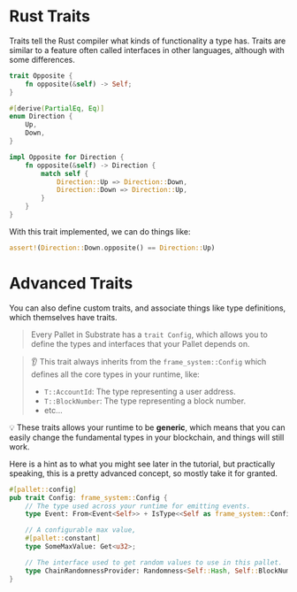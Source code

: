 # Rust Traits

Traits tell the Rust compiler what kinds of functionality a type has.
Traits are similar to a feature often called interfaces in other languages, although with some differences.

```rust
trait Opposite {
	fn opposite(&self) -> Self;
}

#[derive(PartialEq, Eq)]
enum Direction {
	Up,
	Down,
}

impl Opposite for Direction {
    fn opposite(&self) -> Direction {
        match self {
            Direction::Up => Direction::Down,
            Direction::Down => Direction::Up,
        }
    }
}
```

With this trait implemented, we can do things like:

```rust
assert!(Direction::Down.opposite() == Direction::Up)
```

<!-- slide:break -->

# Advanced Traits

You can also define custom traits, and associate things like type definitions, which themselves have traits.

> Every Pallet in Substrate has a `trait Config`, which allows you to define the types and interfaces that your Pallet depends on.

> 👂 This trait always inherits from the `frame_system::Config` which defines all the core types in your runtime, like:
> * `T::AccountId`: The type representing a user address.
> * `T::BlockNumber`: The type representing a block number.
> * etc...

💡 These traits allows your runtime to be **generic**, which means that you can easily change the fundamental types in your blockchain, and things will still work.

Here is a hint as to what you might see later in the tutorial, but practically speaking, this is a pretty advanced concept, so mostly take it for granted.

```rust
#[pallet::config]
pub trait Config: frame_system::Config {
	// The type used across your runtime for emitting events.
	type Event: From<Event<Self>> + IsType<<Self as frame_system::Config>::Event>;

	// A configurable max value,
	#[pallet::constant]
	type SomeMaxValue: Get<u32>;

	// The interface used to get random values to use in this pallet.
	type ChainRandomnessProvider: Randomness<Self::Hash, Self::BlockNumber>;
}
```
